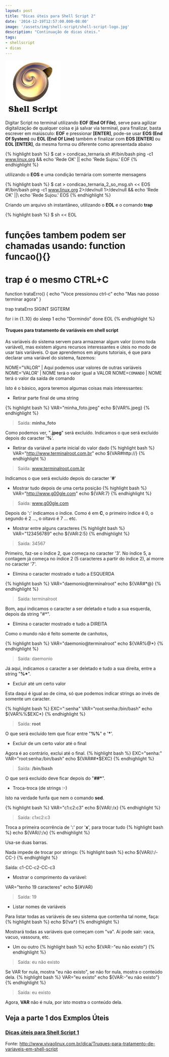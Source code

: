 ```yaml
---
layout: post
title: "Dicas úteis para Shell Script 2"
date: '2014-12-19T12:57:00.000-08:00'
image: '/assets/img/shell-script/shell-script-logo.jpg'
description: "Continuação de dicas úteis."
tags:
- shellscript
- dicas
---
```

![Dicas úteis para Shell Script 2](/assets/img/shell-script/shell-script-logo.jpg "Dicas úteis para Shell Script 2")

Digitar Script no terminal utilizando __EOF (End Of File)__, serve para agilizar digitalização de qualquer coisa e já salvar via terminal, para finalizar, basta escrever em maiúsculo: __EOF__ e pressionar __[ENTER]__, pode-se usar __EOS (End Of System)__ ou __EOL (End Of Line)__ também e finalizar com __EOS [ENTER]__ ou __EOL [ENTER]__, da mesma forma ou diferente como apresentada abaixo

{% highlight bash %}
$ cat > condicao_ternaria.sh
#!/bin/bash
ping -c1 www.linux.org && echo 'Rede OK' || echo 'Rede Sujou.'
EOF
{% endhighlight %}

utilizando o __EOS__ e uma condição ternária com somente mensagens

{% highlight bash %}
$ cat > condicao_ternaria_2_so_msg.sh << EOS
#!/bin/bash
ping -c1 www.linux.org 2>/dev/null 1>/dev/null && echo 'Rede OK' ||\ echo 'Rede Sujou.'
EOS
{% endhighlight %}

Criando um arquivo sh instantâneo, utilizando o __EOL__ e o comando __trap__

{% highlight bash %}
$ sh << EOL
# funções tambem podem ser chamadas usando: function funcao(){}
# trap é o mesmo CTRL+C
function trataErro()
{
echo "Voce pressionou ctrl-c"
echo "Mas nao posso terminar agora"
}

trap trataErro SIGINT SIGTERM

for i in {1..10}
do
sleep 1
echo "Dormindo"
done
EOL
{% endhighlight %}

>

#### Truques para tratamento de variáveis em shell script

As variáveis do sistema servem para armazenar algum valor (como toda variável), mas existem alguns recursos interessantes e úteis no modo de usar tais variáveis. O que aprendemos em alguns tutoriais, é que para declarar uma variável do sistema, fazemos: 

NOME="VALOR" | Aqui podemos usar valores de outras variáveis
NOME='VALOR' | NOME terá o valor igual a VALOR
NOME=`COMANDO` | NOME terá o valor da saída de comando
 
Isto é o básico, agora teremos algumas coisas mais interessantes:
+ Retirar parte final de uma string

{% highlight bash %}
VAR="minha_foto.jpeg"
echo ${VAR%.jpeg}
{% endhighlight %}
 
> Saída: __minha_foto__

Como podemos ver, "__.jpeg__" será excluído. Indicamos o que será excluído depois do caracter '__%__'.

+ Retirar da variável a parte inicial do valor dado
{% highlight bash %}
VAR="http://www.terminalroot.com.br"
echo ${VAR#http://}
{% endhighlight %}
 
> Saída: www.terminalroot.com.br

Indicamos o que será excluído depois do caracter '__#__'

+ Mostrar tudo depois de uma certa posição
{% highlight bash %}
VAR="http://www.g00gle.com"
echo ${VAR:7}
{% endhighlight %}
 
> Saída: www.g00gle.com

Depois do '__:__' indicamos o índice. Como é em __C__, o primeiro índice é 0, o segundo é 2 ..., o oitavo é 7 ... etc.

+ Mostrar entre alguns caracteres
{% highlight bash %}
VAR="123456789"
echo ${VAR:2:5}
{% endhighlight %}
 
> Saída: 34567

Primeiro, faz-se o índice 2, que começa no caracter '3'. No índice 5, a contagem já começa no índice 2 (5 caracteres a partir do índice 2), aí morre no caracter '7'.

+ Elimina o caracter mostrado e tudo a ESQUERDA

{% highlight bash %}
VAR="daemonio@terminalroot"
echo ${VAR#*@}
{% endhighlight %}
 
> Saída: terminalroot

Bom, aqui indicamos o caracter a ser deletado e tudo a sua esquerda, depois da string "#*".

+ Elimina o caracter mostrado e tudo a DIREITA

Como o mundo não é feito somente de canhotos,

{% highlight bash %}
VAR="daemonio@terminalroot"
echo ${VAR%@*}
{% endhighlight %}
 
> Saída: daemonio

Já aqui, indicamos o caracter a ser deletado e tudo a sua direita, entre a string "__%*__".

+ Excluir até um certo valor

Esta daqui é igual ao de cima, só que podemos indicar strings ao invés de somente um caracter.

{% highlight bash %}
EXC=":senha"
VAR="root:senha:/bin/bash"
echo ${VAR%%$EXC*}
{% endhighlight %}
 
> Saída: __root__

O que será excluído tem que ficar entre "__%%__" e '__*__'.

+ Excluir de um certo valor até o final

Agora é ao contrário, exclui até o final.
{% highlight bash %}
EXC="senha:"
VAR="root:senha:/bin/bash"
echo ${VAR##*$EXC}
{% endhighlight %}
 
> Saída: __/bin/bash__

O que será excluído deve ficar depois do "__##*__".

+ Troca-troca (de strings :-)

Isto na verdade funfa que nem o comando __sed__.

{% highlight bash %}
VAR="c1:c2:c3"
echo ${VAR/:/x}
{% endhighlight %}
 
> Saída: c1xc2:c3

Troca a primeira ocorrência de '__:__' por '__x__', para trocar tudo
{% highlight bash %}
echo ${VAR//:/x}
{% endhighlight %}
 
Usa-se duas barras.

Nada impede de trocar por strings:
{% highlight bash %}
echo ${VAR//:/-CC-}
{% endhighlight %}
 
 Saída: c1-CC-c2-CC-c3

+ Mostrar o comprimento da variável:
 
 VAR="tenho 19 caracteres"
 echo ${#VAR}
 
> Saída: 19

+ Listar nomes de variáveis

Para listar todas as variáveis de seu sistema que contenha tal nome, faça:
{% highlight bash %}
echo ${!va*}
{% endhighlight %}

Mostrará todas as variáveis que começam com "va". Aí pode sair: vaca, vacuo, vassoura, etc.

+ Um ou outro
{% highlight bash %}
echo ${VAR:-"eu não existo"}
{% endhighlight %}
 
> Saída: eu não existo

Se VAR for nula, mostra "eu não existo", se não for nula, mostra o conteúdo dela.
{% highlight bash %}
VAR="eu existo"
echo ${VAR:-"eu não existo"}
{% endhighlight %}
 
> Saída: eu existo

Agora, __VAR__ não é nula, por isto mostra o conteúdo dela.

## Veja a parte 1 dos Exmplos Úteis
### [Dicas úteis para Shell Script 1](http://terminalroot.com.br/2014/12/dicas-uteis-para-shell-script.html)
 
Fonte: <http://www.vivaolinux.com.br/dica/Truques-para-tratamento-de-variaveis-em-shell-script>

<script async src="https://pagead2.googlesyndication.com/pagead/js/adsbygoogle.js"></script>

<!-- Informat -->
<ins class="adsbygoogle"
 style="display:block"
 data-ad-client="ca-pub-2838251107855362"
 data-ad-slot="2327980059"
 data-ad-format="auto"
 data-full-width-responsive="true"></ins>

<script>
(adsbygoogle = window.adsbygoogle || []).push({});
</script>

